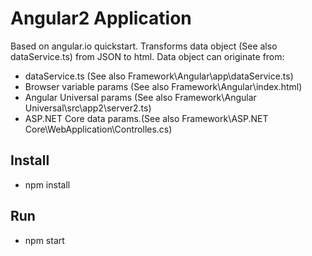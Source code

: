 # Angular2 Application

Based on angular.io quickstart. Transforms data object (See also dataService.ts) from JSON to html. Data object can originate from:

* dataService.ts (See also Framework\Angular\app\dataService.ts)
* Browser variable params (See also Framework\Angular\index.html)
* Angular Universal params (See also Framework\Angular Universal\src\app2\server2.ts)
* ASP.NET Core data params.(See also Framework\ASP.NET Core\WebApplication\Controlles.cs)

## Install
* npm install

## Run
* npm start

